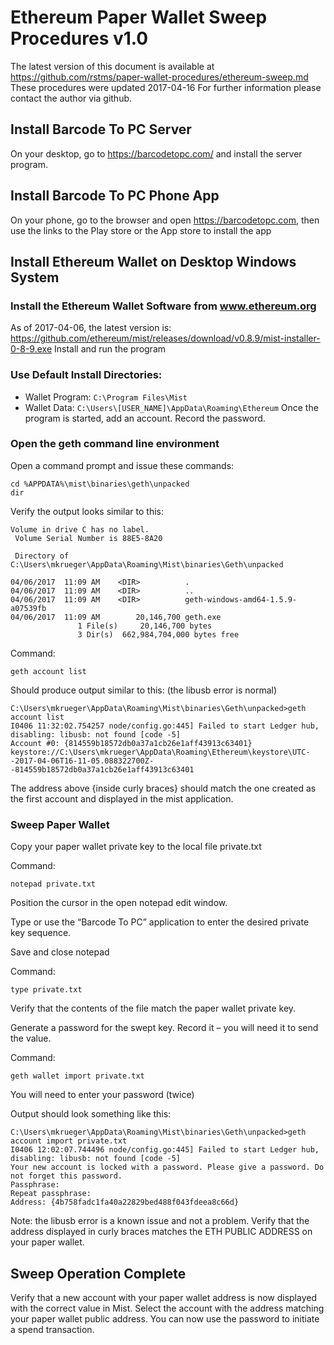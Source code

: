 Ethereum Paper Wallet Sweep Procedures v1.0
===========================================

The latest version of this document is available at https://github.com/rstms/paper-wallet-procedures/ethereum-sweep.md
These procedures were updated 2017-04-16  For further information please contact the author via github.

Install Barcode To PC Server
----------------------------
On your desktop, go to https://barcodetopc.com/ and install the server program.


Install Barcode To PC Phone App
-------------------------------
On your phone, go to the browser and open https://barcodetopc.com, then use the links to the Play store or the App store to install the app


Install Ethereum Wallet on Desktop Windows System
-------------------------------------------------
### Install the Ethereum Wallet Software from www.ethereum.org
As of 2017-04-06, the latest version is:
https://github.com/ethereum/mist/releases/download/v0.8.9/mist-installer-0-8-9.exe
Install and run the program

### Use Default Install Directories:
 - Wallet Program: ```C:\Program Files\Mist```
 - Wallet Data: ```C:\Users\[USER_NAME]\AppData\Roaming\Ethereum```
Once the program is started, add an account.  Record the password.

### Open the geth command line environment
Open a command prompt and issue these commands:
```
cd %APPDATA%\mist\binaries\geth\unpacked
dir
```
Verify the output looks similar to this:
```
Volume in drive C has no label.
 Volume Serial Number is 88E5-8A20

 Directory of C:\Users\mkrueger\AppData\Roaming\Mist\binaries\Geth\unpacked

04/06/2017  11:09 AM    <DIR>          .
04/06/2017  11:09 AM    <DIR>          ..
04/06/2017  11:09 AM    <DIR>          geth-windows-amd64-1.5.9-a07539fb
04/06/2017  11:09 AM        20,146,700 geth.exe
               1 File(s)     20,146,700 bytes
               3 Dir(s)  662,984,704,000 bytes free
```

Command:
```
geth account list
```

Should produce output similar to this: (the libusb error is normal)
```
C:\Users\mkrueger\AppData\Roaming\Mist\binaries\Geth\unpacked>geth account list
I0406 11:32:02.754257 node/config.go:445] Failed to start Ledger hub, disabling: libusb: not found [code -5]
Account #0: {814559b18572db0a37a1cb26e1aff43913c63401} keystore://C:\Users\mkrueger\AppData\Roaming\Ethereum\keystore\UTC--2017-04-06T16-11-05.088322700Z--814559b18572db0a37a1cb26e1aff43913c63401
```
The address above {inside curly braces} should match the one created as the first account and displayed in the mist application.


### Sweep Paper Wallet
Copy your paper wallet private key to the local file private.txt

Command: 
```
notepad private.txt
```
Position the cursor in the open notepad edit window.

Type or use the “Barcode To PC” application to enter the desired private key sequence.

Save and close notepad

Command:
```
type private.txt
```

Verify that the contents of the file match the paper wallet private key.

Generate a password for the swept key.  Record it – you will need it to send the value.

Command:
```
geth wallet import private.txt
```
You will need to enter your password (twice)

Output should look something like this:
```
C:\Users\mkrueger\AppData\Roaming\Mist\binaries\Geth\unpacked>geth account import private.txt
I0406 12:02:07.744496 node/config.go:445] Failed to start Ledger hub, disabling: libusb: not found [code -5]
Your new account is locked with a password. Please give a password. Do not forget this password.
Passphrase:
Repeat passphrase:
Address: {4b758fadc1fa40a22829bed488f043fdeea8c66d}
```
Note:  the libusb error is a known issue and not a problem.
Verify that the address displayed in curly braces matches the ETH PUBLIC ADDRESS on your paper wallet.

Sweep Operation Complete
------------------------
Verify that a new account with your paper wallet address is now displayed with the correct value in Mist.
Select the account with the address matching your paper wallet public address.  You can now use the password to initiate a spend transaction.

